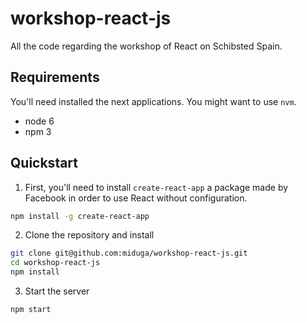 # workshop-react-js

All the code regarding the workshop of React on Schibsted Spain.

## Requirements
You'll need installed the next applications. You might want to use `nvm`.

- node 6
- npm 3

## Quickstart

1. First, you'll need to install `create-react-app` a package made by Facebook in order to use React without configuration.

  ```bash
  npm install -g create-react-app
  ```
  
2. Clone the repository and install

  ```bash
  git clone git@github.com:miduga/workshop-react-js.git
  cd workshop-react-js
  npm install
  ``` 
  
3. Start the server

  ```bash
  npm start
  ```
  
